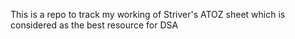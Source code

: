 This is a repo to track my working of Striver's ATOZ sheet which is considered as the best resource for DSA
